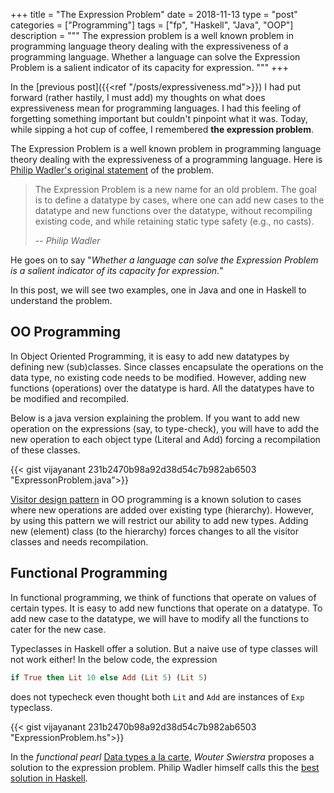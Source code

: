 +++
title       = "The Expression Problem"
date        = 2018-11-13
type        = "post"
categories  = ["Programming"]
tags        = ["fp", "Haskell", "Java", "OOP"]
description = """ The expression problem is a well known problem in programming
language theory dealing with the expressiveness of a programming language.
Whether a language can solve the Expression Problem is a salient indicator of
its capacity for expression. """ 
+++

In the [previous post]({{<ref "/posts/expressiveness.md">}}) I had put forward
(rather hastily, I must add) my thoughts on what does expressiveness mean for
programming languages. I had this feeling of forgetting something important but
couldn't pinpoint what it was. Today, while sipping a hot cup of coffee, I
remembered __the expression problem__. 

The Expression Problem is a well known problem in programming language theory
dealing with the expressiveness of a programming language. Here is [Philip
Wadler's original statement](http://homepages.inf.ed.ac.uk/wadler/papers/expression/expression.txt) of the
problem.

>The Expression Problem is a new name for an old problem. The goal is to define
>a datatype by cases, where one can add new cases to the datatype and new
>functions over the datatype, without recompiling existing code, and while
>retaining static type safety (e.g., no casts).
>
>--  _Philip Wadler_

He goes on to say "_Whether a language can solve the Expression Problem is a salient
indicator of its capacity for expression._"

In this post, we will see two examples, one in Java and one in Haskell to
understand the problem. 

## OO Programming
In Object Oriented Programming, it is easy to add new datatypes by defining new
(sub)classes. Since classes encapsulate the operations on the data type, no existing
code needs to be modified. However, adding new functions (operations) over the
datatype is hard. All the datatypes have to be modified and recompiled.

Below is a java version explaining the problem. If you want to add new operation
on the expressions (say, to type-check), you will have to add the new operation
to each object type (Literal and Add) forcing a recompilation of these classes.

{{< gist vijayanant  231b2470b98a92d38d54c7b982ab6503 "ExpressonProblem.java">}}

[Visitor design pattern](https://en.wikipedia.org/wiki/Visitor_pattern) in OO
programming is a known solution to cases where new operations are added over
existing type (hierarchy). However, by using this pattern we will restrict our
ability to add new types. Adding new (element) class (to the hierarchy) forces
changes to all the visitor classes and needs recompilation.

<!--The extended Visitor pattern does offer a solution but at the cost of little-->
<!--type safety as this approach makes use of dynamic type casts.-->


## Functional Programming
In functional programming, we think of functions that operate on values of
certain types. It is easy to add new functions that operate on a datatype. To
add new case to the datatype, we will have to modify all the functions to cater
for the new case.

Typeclasses in Haskell offer a solution. But a naive use of type classes will
not work either! In the below code, the expression 

```Haskell
if True then Lit 10 else Add (Lit 5) (Lit 5)
```
does not typecheck even thought both `Lit` and `Add` are instances of `Exp`
typeclass.


{{< gist vijayanant  231b2470b98a92d38d54c7b982ab6503 "ExpressionProblem.hs">}}

In the _functional pearl_ [Data types a la carte](http://www.cs.ru.nl/~W.Swierstra/Publications/DataTypesALaCarte.pdf),  _Wouter
Swierstra_ proposes a solution to the expression problem. Philip Wadler himself
calls this the [best solution in Haskell](http://wadler.blogspot.com/2008/02/data-types-la-carte.html). 

